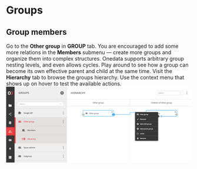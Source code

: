 # Groups

<!-- TODO VFS-7218 management, members and privileges -->

## Group members

<!-- TODO VFS-7218 basically we need a similar tutorial as in spaces, but with users and groups only -->

<!-- TODO VFS-7218 emove redundancy between spaces and groups doc 
           (e.g. in spaces, it is shown how a group can be created) -->

<!-- TODO VFS-7218 this is some leftovers from the archiver docs, maybe can be reused -->

Go to the **Other group** in **GROUP** tab. You are encouraged to add some
more relations in the **Members** submenu — create more groups and organize
them into complex structures. Onedata supports arbitrary group nesting levels,
and even allows cycles. Play around to see how a group can become its own
effective parent and child at the same time. Visit the **Hierarchy** tab to
browse the groups hierarchy. Use the context menu that shows up on hover to
test the available actions.
![screen-1][]

<!-- references -->

[screen-1]: ../../images/user-guide/groups/12-hierarchy.png
